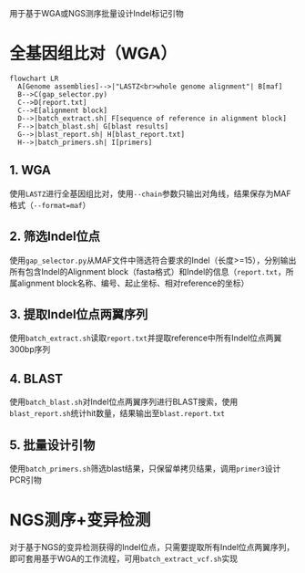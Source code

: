 用于基于WGA或NGS测序批量设计Indel标记引物

# 全基因组比对（WGA）

```mermaid
flowchart LR
  A[Genome assemblies]-->|"LASTZ<br>whole genome alignment"| B[maf]
  B-->C(gap_selector.py)
  C-->D[report.txt]
  C-->E[alignment block]
  D-->|batch_extract.sh| F[sequence of reference in alignment block]
  F-->|batch_blast.sh| G[blast results]
  G-->|blast_report.sh| H[blast_report.txt]
  H-->|batch_primers.sh| I[primers]
```
## 1. WGA

使用`LASTZ`进行全基因组比对，使用`--chain`参数只输出对角线，结果保存为MAF格式（`--format=maf`）

## 2. 筛选Indel位点

使用`gap_selector.py`从MAF文件中筛选符合要求的Indel（长度>=15），分别输出所有包含Indel的Alignment block（fasta格式）和Indel的信息（`report.txt`，所属alignment block名称、编号、起止坐标、相对reference的坐标）

## 3. 提取Indel位点两翼序列

使用`batch_extract.sh`读取`report.txt`并提取reference中所有Indel位点两翼300bp序列

## 4. BLAST

使用`batch_blast.sh`对Indel位点两翼序列进行BLAST搜索，使用`blast_report.sh`统计hit数量，结果输出至`blast.report.txt`

## 5. 批量设计引物

使用`batch_primers.sh`筛选blast结果，只保留单拷贝结果，调用`primer3`设计PCR引物

# NGS测序+变异检测

对于基于NGS的变异检测获得的Indel位点，只需要提取所有Indel位点两翼序列，即可套用基于WGA的工作流程，可用`batch_extract_vcf.sh`实现
